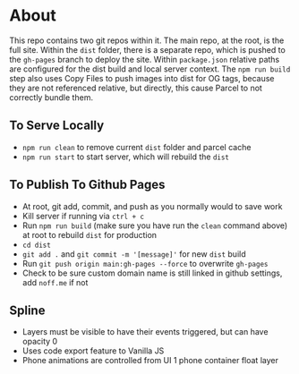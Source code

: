 # About
This repo contains two git repos within it. The main repo, at the root, is the full site. Within the `dist` folder, there is a separate repo, which is pushed to the `gh-pages` branch to deploy the site. Within `package.json` relative paths are configured for the dist build and local server context. The `npm run build` step also uses Copy Files to push images into dist for OG tags, because they are not referenced relative, but directly, this cause Parcel to not correctly bundle them.

## To Serve Locally
- `npm run clean` to remove current `dist` folder and parcel cache
- `npm run start` to start server, which will rebuild the `dist`

## To Publish To Github Pages
- At root, git add, commit, and push as you normally would to save work
- Kill server if running via `ctrl + c`
- Run `npm run build` (make sure you have run the `clean` command above) at root to rebuild `dist` for production
- `cd dist` 
- `git add .` and `git commit -m '[message]'` for new `dist` build
- Run `git push origin main:gh-pages --force` to overwrite `gh-pages`
- Check to be sure custom domain name is still linked in github settings, add `noff.me` if not

## Spline
- Layers must be visible to have their events triggered, but can have opacity 0
- Uses code export feature to Vanilla JS
- Phone animations are controlled from UI 1 phone container float layer
